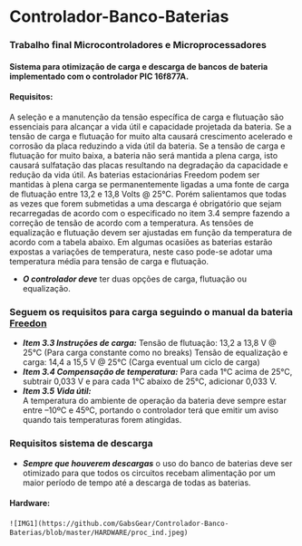 # Controlador-Banco-Baterias


### Trabalho final Microcontroladores e Microprocessadores
#### Sistema para otimização de carga e descarga de bancos de bateria implementado com o controlador PIC 16f877A.

#### Requisitos:

A seleção e a manutenção da tensão específica de carga e flutuação são essenciais para alcançar a vida útil e capacidade projetada da bateria. Se a tensão de carga e flutuação for muito alta causará crescimento acelerado e corrosão da placa reduzindo a vida útil da bateria. Se a tensão de carga e flutuação for muito baixa, a bateria não será mantida a plena carga, isto
causará sulfatação das placas resultando na degradação da capacidade e redução da vida útil. As baterias estacionárias Freedom podem ser mantidas à plena carga se permanentemente ligadas a uma fonte de carga de flutuação entre 13,2 e 13,8 Volts @ 25°C. Porém salientamos que todas as vezes que forem submetidas a uma descarga é obrigatório que sejam recarregadas de acordo com o especificado no item 3.4 sempre fazendo a correção de tensão de acordo com a temperatura.
As tensões de equalização e flutuação devem ser ajustadas em função da temperatura de acordo com a tabela abaixo.
Em algumas ocasiões as baterias estarão expostas a variações de temperatura, neste caso pode-se adotar uma temperatura média para tensão de carga e flutuação. 

+ ***O controlador deve*** ter duas opções de carga, flutuação ou equalização.

### Seguem os requisitos para carga seguindo o manual da bateria [Freedon](http://www.logik.com.br/download/ManualTecnicoBateriasFreedom.pdf)

+  ***Item 3.3 Instruções de carga:***
    Tensão de flutuação: 13,2 a 13,8 V @ 25°C (Para carga constante como no breaks)
    Tensão de equalização e carga: 14,4 a 15,5 V @ 25°C (Carga eventual um ciclo de carga)
+  ***Item 3.4  Compensação de temperatura:*** 
    Para cada 1°C acima de 25°C, subtrair 0,033 V e para cada 1°C abaixo de 25°C, adicionar
    0,033 V. 
+ ***Item 3.5 Vida útil:***  
    A temperatura do ambiente de operação da bateria deve sempre estar entre –10ºC e 45ºC, portando o controlador terá que emitir um aviso quando tais temperaturas forem atingidas.


### Requisitos sistema de descarga
+ ***Sempre que houverem descargas*** o uso do banco de baterias deve ser otimizado para que todos os circuitos recebam alimentação por um maior período de tempo até a descarga de todas as baterias.


#### Hardware:
    ![IMG1](https://github.com/GabsGear/Controlador-Banco-Baterias/blob/master/HARDWARE/proc_ind.jpeg)
